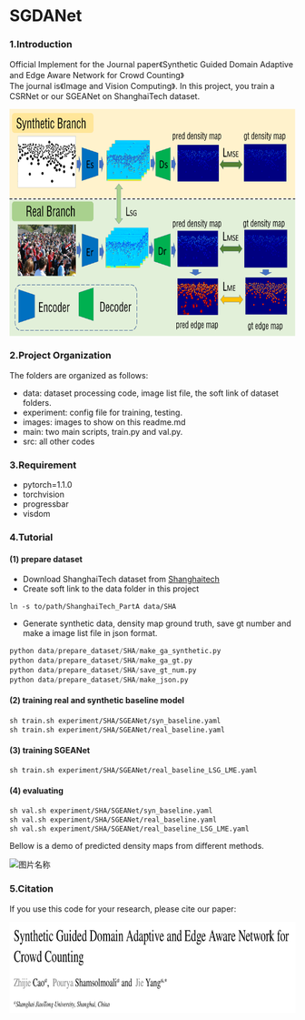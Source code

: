 # SGDANet

### 1.Introduction
Official Implement for the Journal paper《Synthetic Guided Domain Adaptive and Edge Aware 
Network for Crowd Counting》<br> 
The journal is《Image and Vision Computing》. 
In this project, you train a CSRNet or our SGEANet on ShanghaiTech dataset.

<img src="./images/overview1.png" width = "700" height = "400" alt="图片名称" align=center />


### 2.Project Organization
The folders are organized as follows:
* data: dataset processing code, image list file, the soft link of dataset folders.
* experiment: config file for training, testing.
* images: images to show on this readme.md
* main: two main scripts, train.py and val.py.
* src: all other codes 

### 3.Requirement
* pytorch=1.1.0
* torchvision
* progressbar
* visdom

### 4.Tutorial
#### (1) prepare dataset
* Download ShanghaiTech dataset from [Shanghaitech](https://xxxxx.com)
* Create soft link to the data folder in this project
```shell script
ln -s to/path/ShanghaiTech_PartA data/SHA
```
* Generate synthetic data, density map ground truth, save gt number and make a image list file in json format.
```python
python data/prepare_dataset/SHA/make_ga_synthetic.py
python data/prepare_dataset/SHA/make_ga_gt.py
python data/prepare_dataset/SHA/save_gt_num.py
python data/prepare_dataset/SHA/make_json.py
```
#### (2) training real and synthetic baseline model
```shell script
sh train.sh experiment/SHA/SGEANet/syn_baseline.yaml
sh train.sh experiment/SHA/SGEANet/real_baseline.yaml
```
#### (3) training SGEANet
```shell script
sh train.sh experiment/SHA/SGEANet/real_baseline_LSG_LME.yaml
```
#### (4) evaluating
```shell script
sh val.sh experiment/SHA/SGEANet/syn_baseline.yaml
sh val.sh experiment/SHA/SGEANet/real_baseline.yaml
sh val.sh experiment/SHA/SGEANet/real_baseline_LSG_LME.yaml
```
Bellow is a demo of predicted density maps from different methods.

<img src="./images/show_result1.png" width = "800" height = "400" alt="图片名称" align=center />


### 5.Citation
If you use this code for your research, please cite our paper:

<img src="./images/title.png" width = "800" height = "160" alt="图片名称" align=center />

